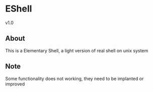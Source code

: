 # EShell

v1.0

## About

This is a Elementary Shell, a light version of real shell on unix system

## Note

Some functionality does not working, they need to be implanted or improved
